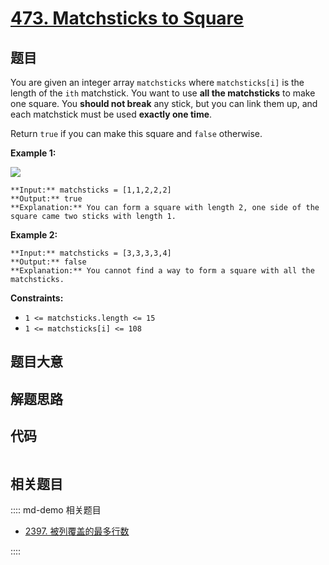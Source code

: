 # [473. Matchsticks to Square](https://leetcode.com/problems/matchsticks-to-square)

## 题目

You are given an integer array `matchsticks` where `matchsticks[i]` is the
length of the `ith` matchstick. You want to use **all the matchsticks** to
make one square. You **should not break** any stick, but you can link them up,
and each matchstick must be used **exactly one time**.

Return `true` if you can make this square and `false` otherwise.



**Example 1:**

![](https://assets.leetcode.com/uploads/2021/04/09/matchsticks1-grid.jpg)

    
    
    **Input:** matchsticks = [1,1,2,2,2]
    **Output:** true
    **Explanation:** You can form a square with length 2, one side of the square came two sticks with length 1.
    

**Example 2:**

    
    
    **Input:** matchsticks = [3,3,3,3,4]
    **Output:** false
    **Explanation:** You cannot find a way to form a square with all the matchsticks.
    



**Constraints:**

  * `1 <= matchsticks.length <= 15`
  * `1 <= matchsticks[i] <= 108`


## 题目大意

## 解题思路

## 代码

```javascript

```

## 相关题目

:::: md-demo 相关题目
- [2397. 被列覆盖的最多行数](https://leetcode.com/problems/maximum-rows-covered-by-columns)

::::
